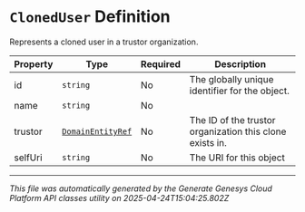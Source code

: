 # `ClonedUser` Definition

Represents a cloned user in a trustor organization.

| Property | Type | Required | Description |
|----------|------|----------|-------------|
| id | `string` | No | The globally unique identifier for the object. |
| name | `string` | No |  |
| trustor | [`DomainEntityRef`](domainentityref-definition.md) | No | The ID of the trustor organization this clone exists in. |
| selfUri | `string` | No | The URI for this object |

---

*This file was automatically generated by the Generate Genesys Cloud Platform API classes utility on 2025-04-24T15:04:25.802Z*